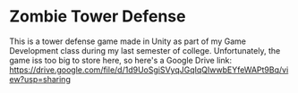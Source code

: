 # Zombie Tower Defense

This is a tower defense game made in Unity as part of my Game Development class during my last semester of college.
Unfortunately, the game iss too big to store here, so here's a Google Drive link: 
https://drive.google.com/file/d/1d9UoSgiSVyqJGqIqQIwwbEYfeWAPt9Bq/view?usp=sharing
